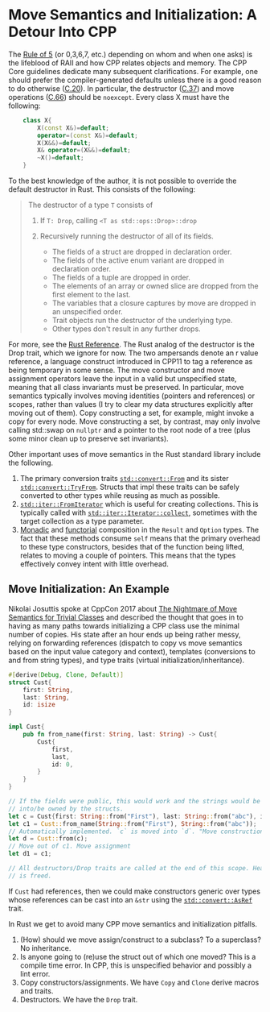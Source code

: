 # Move Semantics and Initialization: A Detour Into CPP

The [Rule of
5](https://isocpp.github.io/CppCoreGuidelines/CppCoreGuidelines\#S-ctor) (or
0,3,6,7, etc.) depending on whom and when one
asks) is the lifeblood of RAII and how CPP relates objects and memory.
The CPP Core guidelines dedicate many subsequent clarifications. For
example, one should prefer the compiler-generated defaults unless there is a
good reason to do otherwise
([C.20](https://isocpp.github.io/CppCoreGuidelines/CppCoreGuidelines#Rc-zero)).
In particular, the destructor
([C.37](https://isocpp.github.io/CppCoreGuidelines/CppCoreGuidelines#Rc-dtor-noexcept))
and move operations
([C.66](https://isocpp.github.io/CppCoreGuidelines/CppCoreGuidelines#c66-make-move-operations-noexcept))
should be `noexcept`. Every class X must have the following:

```cpp
    class X{
        X(const X&)=default;
        operator=(const X&)=default;
        X(X&&)=default;
        X& operator=(X&&)=default;
        ~X()=default; 
    }
```

To the best knowledge of the author, it is not possible to override the default destructor in Rust. This consists of the following:

> The destructor of a type `T` consists of
>  1. If `T: Drop`, calling `<T as std::ops::Drop>::drop`
>  2. Recursively running the destructor of all of its fields.
>
>        * The fields of a struct are dropped in declaration order.
>        * The fields of the active enum variant are dropped in declaration order.
>        * The fields of a tuple are dropped in order.
>        * The elements of an array or owned slice are dropped from the
>        first element to the last.
>        * The variables that a closure captures by move are dropped in an
>        unspecified order.
>        * Trait objects run the destructor of the underlying type.
>        * Other types don't result in any further drops.

For more, see the [Rust Reference](https://github.com/rust-lang/reference/blob/a8afdca5d0715b2257b6f8b9a032fd4dd7dae855/src/destructors.md).
The Rust analog of the destructor is the Drop trait, which we ignore
for now. The two ampersands denote an r value reference, a language
construct introduced in CPP11 to tag a reference as being temporary in
some sense. The move constructor and move assignment operators leave
the input in a valid but unspecified state, meaning that all class
invariants must be preserved. In particular, move semantics typically
involves moving identities (pointers and references) or scopes, rather
than values (I try to clear my data structures explicitly after moving
out of them). Copy constructing a set, for example, might invoke a copy
for every node. Move constructing a set, by contrast, may only involve
calling std::swap on `nullptr` and a pointer to the root node of a tree
(plus some minor clean up to preserve set invariants). 


Other important uses of move semantics in the Rust standard library include the following.

1. The primary conversion traits
   [`std::convert::From`](https://doc.rust-lang.org/std/convert/trait.From.html#tymethod.from})
   and its sister
   [`std::convert::TryFrom`](https://doc.rust-lang.org/std/convert/trait.TryFrom.html#tymethod.try_from).
   Structs that impl these traits can be safely converted to other types while
   reusing as much as possible.
2. [`std::iter::FromIterator`](https://doc.rust-lang.org/std/iter/trait.FromIterator.html)
which is useful for creating collections. This is typically called with
[`std::iter::Iterator::collect`](https://doc.rust-lang.org/std/iter/trait.Iterator.html#method.collect),
sometimes with the target collection as a type parameter.
3. [Monadic](https://doc.rust-lang.org/std/option/enum.Option.html#method.and_then) and
   [functorial](https://doc.rust-lang.org/std/option/enum.Option.html#method.map)
   composition in the `Result` and `Option` types. The fact that these methods
   consume `self` means that the primary overhead to these type constructors,
   besides that of the function being lifted, relates to moving a couple of
   pointers. This means that the types effectively convey intent with little
   overhead. 

## Move Initialization: An Example

Nikolai Josuttis spoke at CppCon 2017 about [The Nightmare of Move Semantics for
Trivial Classes](https://www.youtube.com/watch?v=PNRju6_yn3o&t) and described
the thought that goes in to having as many paths towards initializing a CPP
class use the minimal number of copies. His state after an hour ends up being
rather messy, relying on forwarding references (dispatch to copy vs move
semantics based on the input value category and context), templates (conversions
to and from string types), and type traits (virtual initialization/inheritance).

```rust
#[derive(Debug, Clone, Default)]
struct Cust{
    first: String,
    last: String,
    id: isize
}

impl Cust{
    pub fn from_name(first: String, last: String) -> Cust{
        Cust{
            first,
            last,
            id: 0,
        }
    }
}

// If the fields were public, this would work and the strings would be moved
// into/be owned by the structs.
let c = Cust{first: String::from("First"), last: String::from("abc"), id: 1};
let c1 = Cust::from_name(String::from("First"), String::from("abc"));
// Automatically implemented. `c` is moved into `d`. "Move construction"
let d = Cust::from(c);
// Move out of c1. Move assignment
let d1 = c1;

// All destructors/Drop traits are called at the end of this scope. Heap data
// is freed.
```

If `Cust` had references, then we could make constructors generic over types
whose references can be cast into an `&str` using the
[`std::convert::AsRef`](https://doc.rust-lang.org/std/convert/trait.AsRef.html)
trait. 

In Rust we get to avoid many CPP move semantics and initialization pitfalls.

1. (How) should we move assign/construct to a subclass? To a superclass? No inheritance.
2. Is anyone going to (re)use the struct out of which one moved? This is a
   compile time error. In CPP, this is unspecified behavior and possibly a lint
   error.
3. Copy constructors/assignments. We have `Copy` and `Clone` derive macros and
   traits.
4. Destructors. We have the `Drop` trait.
